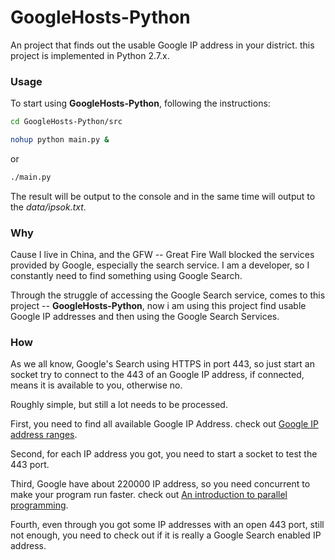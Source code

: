 GoogleHosts-Python
============
An project that finds out the usable Google IP address in your district. this project is implemented in Python 2.7.x.

### Usage
To start using **GoogleHosts-Python**, following the instructions:
```bash
cd GoogleHosts-Python/src
```
```bash
nohup python main.py &
```
or
```bash
./main.py
```
The result will be output to the console and in the same time will output to the *data/ipsok.txt*.

### Why
Cause I live in China, and the GFW -- Great Fire Wall blocked the services provided by Google, especially the search service. I am a developer, so I constantly need to find something using Google Search.

Through the struggle of accessing the Google Search service, comes to this project -- **GoogleHosts-Python**, now i am using this project find usable Google IP addresses and then using the Google Search Services.

### How
As we all know, Google's Search using HTTPS in port 443, so just start an socket try to connect to the 443 of an Google IP address, if connected, means it is available to you, otherwise no.

Roughly simple, but still a lot needs to be processed.

First, you need to find all available Google IP Address. check out [Google IP address ranges](https://support.google.com/a/answer/60764?hl=en).

Second, for each IP address you got, you need to start a socket to test the 443 port.

Third, Google have about 220000 IP address, so you need concurrent to make your program run faster. check out [An introduction to parallel programming](http://sebastianraschka.com/Articles/2014_multiprocessing_intro.html).

Fourth, even through you got some IP addresses with an open 443 port, still not enough, you need to check out if it is really a Google Search enabled IP address.
